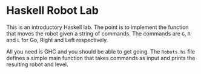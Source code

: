# Haskell Robot Lab

This is an introductory Haskell lab. The point is to implement the function that
moves the robot given a string of commands. The commands are `G`, `R` and `L` for
Go, Right and Left respectively.

All you need is GHC and you should be able to get going. The `Robots.hs` file
defines a simple main function that takes commands as input and prints the
resulting robot and level.
